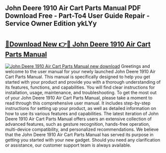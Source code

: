 ## John Deere 1910 Air Cart Parts Manual PDF Download Free - Part-To4 User Guide Repair - Service Owner Edition ykLYy

# <h2><a href="http://bc89726.oget.top/?id=John+Deere+1910+Air+Cart+Parts+Manual">🔗Download New 👉🔴 John Deere 1910 Air Cart Parts Manual</a></h2>

[![John Deere 1910 Air Cart Parts Manual new download](https://i.imgur.com/5g1atiW.png)](http://bc89726.oget.top/?id=John+Deere+1910+Air+Cart+Parts+Manual)
Greetings and welcome to the user manual for your newly launched John Deere 1910 Air Cart Parts Manual. This manual is specifically designed to help you get started with your product and provide you with a thorough understanding of its features, functions, and capabilities. You will find clear instructions for installation, usage, maintenance, and troubleshooting. To get the most out of your John Deere 1910 Air Cart Parts Manual, please take a moment to read through this comprehensive user manual. It includes step-by-step instructions for setting up your product, as well as detailed information on how to use its various features and capabilities. The latest iteration of John Deere 1910 Air Cart Parts Manual offers users an extensive collection of advanced features, such as gesture recognition, hands-free operation, multi-device compatibility, and personalized recommendations. We believe that the John Deere 1910 Air Cart Parts Manual has served its purpose in getting you started with your new gadget. Should you need any clarification or assistance, our customer support team is always available.
